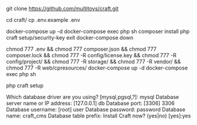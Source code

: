 git clone https://github.com/multitoys/craft.git

cd craft/
cp .env.example .env

docker-compose up -d
docker-compose exec php sh
composer install
php craft setup/security-key
exit
docker-compose down

chmod 777 .env && chmod 777 composer.json && chmod 777 composer.lock && chmod 777 -R config/license.key && chmod 777 -R config/project/ && chmod 777 -R storage/ && chmod 777 -R vendor/ && chmod 777 -R web/cpresources/
docker-compose up -d
docker-compose exec php sh

php craft setup

Which database driver are you using? [mysql,pgsql,?]: mysql
Database server name or IP address: [127.0.0.1] db
Database port: [3306] 3306
Database username: [root] user
Database password: password
Database name: craft_cms
Database table prefix: 
Install Craft now? (yes|no) [yes]:yes

